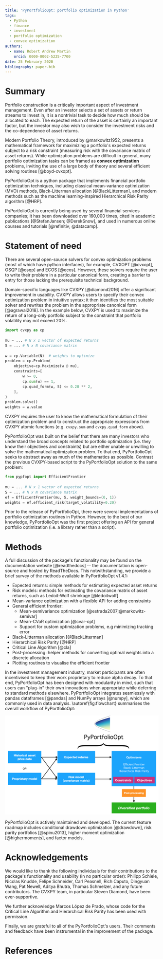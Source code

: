 ```yaml
---
title: 'PyPortfolioOpt: portfolio optimization in Python'
tags:
  - Python
  - finance
  - investment
  - portfolio optimization
  - convex optimization
authors:
  - name: Robert Andrew Martin
    orcid: 0000-0002-5225-7700
date: 25 February 2020
bibliography: paper.bib
---
```


# Summary

Portfolio construction is a critically important aspect of investment management. Even after an investor selects a set of assets or return streams to invest in, it is a nontrivial task to decide how much should be allocated to each. The expected return of the asset is certainly an important factor, but the investor may also wish to consider the investment risks and the co-dependence of asset returns.

Modern Portfolio Theory, introduced by @markowitz1952, presents a mathematical framework for maximizing a portfolio's expected returns subject to a risk constraint (measuring risk with the covariance matrix of asset returns). While optimization problems are difficult in general, many portfolio optimization tasks can be framed as **convex optimization** problems, inviting the use of a large body of theory and several efficient solving routines [@boyd-cvxopt].

PyPortfolioOpt is a python package that implements financial portfolio optimization techniques, including classical mean-variance optimization (MVO) methods, Black-Litterman allocation [@BlackLitterman], and modern methods such as the machine learning-inspired Hierarchical Risk Parity algorithm [@HRP].

PyPortfolioOpt is currently being used by several financial services companies; it has been downloaded over 160,000 times, cited in academic publications [@StefanJansen; @DerekSnow], and used in numerous online courses and tutorials [@refinitiv; @datacamp].

# Statement of need

There are several open-source solvers for convex optimization problems (most of which have python interfaces), for example, CVXOPT [@cvxopt], OSQP [@osqp] and ECOS [@ecos]. However, these solvers require the user to write their problem in a particular canonical form, creating a barrier to entry for those lacking the prerequisite technical background.

Domain-specific languages like CVXPY [@diamond2016] offer a significant improvement in usability. CVXPY allows users to specify their convex optimization problem in intuitive syntax; it then identifies the most suitable solver and rewrites the problem in the appropriate canonical form [@agrawal2018]. In the example below, CVXPY is used to maximize the return of a long-only portfolio subject to the constraint that portfolio volatility may not exceed 20%.

```python
import cvxpy as cp

mu = ... # N x 1 vector of expected returns
S = ... # N x N covariance matrix

w = cp.Variable(N)  # weights to optimize
problem = cp.Problem(
    objective=cp.Maximize(w @ mu),
    constraints=[
        w >= 0,
        cp.sum(w) == 1,
        cp.quad_form(w, S) <= 0.20 ** 2,
    ],
)
problem.solve()
weights = w.value
```

CVXPY requires the user to know the mathematical formulation of their optimization problem and to construct the appropriate expressions from CVXPY atomic functions (e.g. `cvxpy.sum` and `cvxpy.quad_form` above).

PyPortfolioOpt was built on the belief that there are many investors who understand the broad concepts related to portfolio optimization (i.e. they know their objectives and constraints) but are either unable or unwilling to solve the mathematical optimization problem. To that end, PyPortfolioOpt seeks to abstract away as much of the mathematics as possible. Contrast the previous CVXPY-based script to the PyPortfolioOpt solution to the same problem:

```python
from pypfopt import EfficientFrontier

mu = ... # N x 1 vector of expected returns
S = ... # N x N covariance matrix
ef = EfficientFrontier(mu, S, weight_bounds=(0, 1))
weights = ef.efficient_risk(target_volatility=0.20)
```

Prior to the release of PyPortfolioOpt, there were several implementations of portfolio optimization routines in Python. However, to the best of our knowledge, PyPortfolioOpt was the first project offering an API for general portfolio optimization (i.e. a library rather than a script).

# Methods

A full discussion of the package's functionality may be found on the documentation website [@readthedocs] -- the documentation is open-source and hosted by ReadTheDocs. This notwithstanding, we provide a brief survey of the methods available in PyPortfolioOpt v1.4.1:

- Expected returns: simple methods for estimating expected asset returns
- Risk models: methods for estimating the covariance matrix of asset returns, such as Ledoit-Wolf shrinkage [@ledoitwolf]
- Mean-variance optimization with a flexible API for adding constraints
- General efficient frontier:
  - Mean-semivariance optimization [@estrada2007;@markowitz-semivar]
  - Mean-CVaR optimization [@cvar-opt]
  - Support for custom optimization problems, e.g minimizing tracking error
- Black-Litterman allocation [@BlackLitterman]
- Hierarchical Risk Parity [@HRP]
- Critical Line Algorithm [@cla]
- Post-processing: helper methods for converting optimal weights into a discrete allocation
- Plotting routines to visualise the efficient frontier

In the investment management industry, market participants are often incentivised to keep their work proprietary to reduce alpha decay. To that end, PyPortfolioOpt has been designed with modularity in mind, such that users can "plug-in" their own innovations when appropriate while deferring to standard methods elsewhere. PyPortfolioOpt integrates seamlessly with pandas dataframes [@pandas] and NumPy arrays [@numpy], which are commonly used in data analysis. \autoref{fig:flowchart} summarises the overall workflow of PyPortfolioOpt:

![PyPortfolioOpt's modular design allows the package to be integrated with proprietary risk models, return estimates, and constraints. \label{fig:flowchart}](conceptual_flowchart.png)

PyPortfolioOpt is actively maintained and developed. The current feature roadmap includes conditional drawdown optimization [@drawdown], risk parity portfolios [@spinu2013], higher moment optimization [@highermoments], and factor models.

# Acknowledgements

We would like to thank the following individuals for their contributions to the package's functionality and usability (in no particular order): Philipp Schiele, Nicolas Knudde, Felipe Schneider, Carl Peasnell, Rich Caputo, Dingyuan Wang, Pat Newell, Aditya Bhutra, Thomas Schmelzer, and any future contributors. The CVXPY team, in particular Steven Diamond, have been ever-supportive.

We further acknowledge Marcos López de Prado, whose code for the Critical Line Algorithm and Hierarchical Risk Parity has been used with permission.

Finally, we are grateful to all of the PyPortfolioOpt's users. Their comments and feedback have been instrumental in the improvement of the package.

# References
